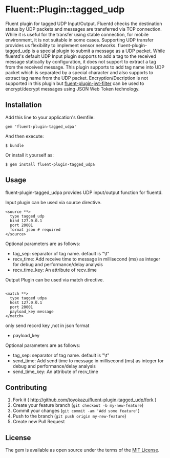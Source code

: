 # Fluent::Plugin::tagged_udp

Fluent plugin for tagged UDP Input/Output.
Fluentd checks the destination status by UDP packets and messages are transferred via TCP connection. While it is useful for the transfer using stable connection, for mobile environment, it is not suitable in some cases. Supporting UDP transfer provides us flexibility to implement sensor networks. fluent-plugin-tagged_udp is a special plugin to submit a message as a UDP packet. While fluentd's default UDP Input plugin supports to add a tag to the received message statically by configuration, it does not support to extract a tag from the received message. This plugin supports to add tag name into UDP packet which is separated by a special character and also supports to extract tag name from the UDP packet. Encryption/Decription is not supported in this plugin but [fluent-plugin-jwt-filter](https://github.com/toyokazu/fluent-plugin-jwt-filter) can be used to encrypt/decrypt messages using JSON Web Token technology.


## Installation

Add this line to your application's Gemfile:

    gem 'fluent-plugin-tagged_udpa'

And then execute:

    $ bundle

Or install it yourself as:

    $ gem install fluent-plugin-tagged_udpa


## Usage

fluent-plugin-tagged_udpa provides UDP input/output function for fluentd.

Input plugin can be used via source directive.

```
<source **>
  type tagged_udp
  bind 127.0.0.1
  port 20001
  format json # required
</source>

```

Optional parameters are as follows:

- tag_sep: separator of tag name. default is "\t"
- recv_time: Add receive time to message in millisecond (ms) as integer for debug and performance/delay analysis
- recv_time_key: An attribute of recv_time


Output Plugin can be used via match directive.

```

<match **>
  type tagged_udpa
  host 127.0.0.1
  port 20001
  payload_key message
</match>

```
only send record key ,not in json format
- payload_key 


Optional parameters are as follows:

- tag_sep: separator of tag name. default is "\t"
- send_time: Add send time to message in millisecond (ms) as integer for debug and performance/delay analysis
- send_time_key: An attribute of recv_time

## Contributing

1. Fork it ( http://github.com/toyokazu/fluent-plugin-tagged_udp/fork )
2. Create your feature branch (`git checkout -b my-new-feature`)
3. Commit your changes (`git commit -am 'Add some feature'`)
4. Push to the branch (`git push origin my-new-feature`)
5. Create new Pull Request


## License

The gem is available as open source under the terms of the [MIT License](http://opensource.org/licenses/MIT).
